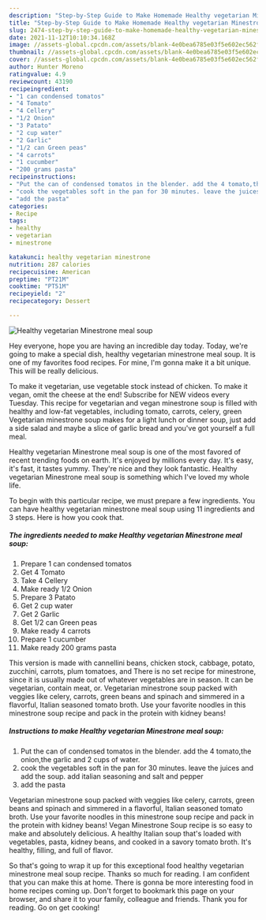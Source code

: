 ```yaml
---
description: "Step-by-Step Guide to Make Homemade Healthy vegetarian Minestrone meal soup"
title: "Step-by-Step Guide to Make Homemade Healthy vegetarian Minestrone meal soup"
slug: 2474-step-by-step-guide-to-make-homemade-healthy-vegetarian-minestrone-meal-soup
date: 2021-11-12T10:10:34.168Z
image: //assets-global.cpcdn.com/assets/blank-4e0bea6785e03f5e602ec562f230caae08da540cada707380b4fe1bbebba43da.png
thumbnail: //assets-global.cpcdn.com/assets/blank-4e0bea6785e03f5e602ec562f230caae08da540cada707380b4fe1bbebba43da.png
cover: //assets-global.cpcdn.com/assets/blank-4e0bea6785e03f5e602ec562f230caae08da540cada707380b4fe1bbebba43da.png
author: Hunter Moreno
ratingvalue: 4.9
reviewcount: 43190
recipeingredient:
- "1 can condensed tomatos"
- "4 Tomato"
- "4 Cellery"
- "1/2 Onion"
- "3 Patato"
- "2 cup water"
- "2 Garlic"
- "1/2 can Green peas"
- "4 carrots"
- "1 cucumber"
- "200 grams pasta"
recipeinstructions:
- "Put the can of condensed tomatos in the blender. add the 4 tomato,the onion,the garlic and 2 cups of water."
- "cook the vegetables soft in the pan for 30 minutes. leave the juices and add the soup. add italian seasoning and salt and pepper"
- "add the pasta"
categories:
- Recipe
tags:
- healthy
- vegetarian
- minestrone

katakunci: healthy vegetarian minestrone 
nutrition: 287 calories
recipecuisine: American
preptime: "PT21M"
cooktime: "PT51M"
recipeyield: "2"
recipecategory: Dessert

---
```



![Healthy vegetarian Minestrone meal soup](//assets-global.cpcdn.com/assets/blank-4e0bea6785e03f5e602ec562f230caae08da540cada707380b4fe1bbebba43da.png)

Hey everyone, hope you are having an incredible day today. Today, we're going to make a special dish, healthy vegetarian minestrone meal soup. It is one of my favorites food recipes. For mine, I'm gonna make it a bit unique. This will be really delicious.

To make it vegetarian, use vegetable stock instead of chicken. To make it vegan, omit the cheese at the end! Subscribe for NEW videos every Tuesday. This recipe for vegetarian and vegan minestrone soup is filled with healthy and low-fat vegetables, including tomato, carrots, celery, green Vegetarian minestrone soup makes for a light lunch or dinner soup, just add a side salad and maybe a slice of garlic bread and you&#39;ve got yourself a full meal.

Healthy vegetarian Minestrone meal soup is one of the most favored of recent trending foods on earth. It's enjoyed by millions every day. It's easy, it's fast, it tastes yummy. They're nice and they look fantastic. Healthy vegetarian Minestrone meal soup is something which I've loved my whole life.


To begin with this particular recipe, we must prepare a few ingredients. You can have healthy vegetarian minestrone meal soup using 11 ingredients and 3 steps. Here is how you cook that.

<!--inarticleads1-->

##### The ingredients needed to make Healthy vegetarian Minestrone meal soup:

1. Prepare 1 can condensed tomatos
1. Get 4 Tomato
1. Take 4 Cellery
1. Make ready 1/2 Onion
1. Prepare 3 Patato
1. Get 2 cup water
1. Get 2 Garlic
1. Get 1/2 can Green peas
1. Make ready 4 carrots
1. Prepare 1 cucumber
1. Make ready 200 grams pasta


This version is made with cannellini beans, chicken stock, cabbage, potato, zucchini, carrots, plum tomatoes, and There is no set recipe for minestrone, since it is usually made out of whatever vegetables are in season. It can be vegetarian, contain meat, or. Vegetarian minestrone soup packed with veggies like celery, carrots, green beans and spinach and simmered in a flavorful, Italian seasoned tomato broth. Use your favorite noodles in this minestrone soup recipe and pack in the protein with kidney beans! 

<!--inarticleads2-->

##### Instructions to make Healthy vegetarian Minestrone meal soup:

1. Put the can of condensed tomatos in the blender. add the 4 tomato,the onion,the garlic and 2 cups of water.
1. cook the vegetables soft in the pan for 30 minutes. leave the juices and add the soup. add italian seasoning and salt and pepper
1. add the pasta


Vegetarian minestrone soup packed with veggies like celery, carrots, green beans and spinach and simmered in a flavorful, Italian seasoned tomato broth. Use your favorite noodles in this minestrone soup recipe and pack in the protein with kidney beans! Vegan Minestrone Soup recipe is so easy to make and absolutely delicious. A healthy Italian soup that&#39;s loaded with vegetables, pasta, kidney beans, and cooked in a savory tomato broth. It&#39;s healthy, filling, and full of flavor. 

So that's going to wrap it up for this exceptional food healthy vegetarian minestrone meal soup recipe. Thanks so much for reading. I am confident that you can make this at home. There is gonna be more interesting food in home recipes coming up. Don't forget to bookmark this page on your browser, and share it to your family, colleague and friends. Thank you for reading. Go on get cooking!
